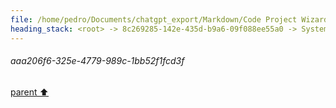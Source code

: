 ```yaml
---
file: /home/pedro/Documents/chatgpt_export/Markdown/Code Project Wizard.md
heading_stack: <root> -> 8c269285-142e-435d-b9a6-09f088ee55a0 -> System -> 3f14cc08-f4b7-4f8c-8004-80585ceb35cb -> System -> aaa238c5-ebfb-4a7c-a2a9-36a5e8e7f8b4 -> User -> 82599f1c-3cc9-483f-aec3-3ac7d27a364e -> Assistant -> Features: -> Workflow: -> Example Interaction: -> Output: -> Code Quality: -> aaa22d81-0c5f-4c16-bfcb-6501028b3abb -> User -> fe9b346a-bb29-47a2-9d2c-46143833df8b -> Assistant -> Example YAML Spec: -> Technical Details: -> aaa211da-11d1-42b0-b243-8b5317275494 -> User -> 20e348c8-2674-4247-a2df-a800d30e6919 -> Assistant -> Steps in Refinement Rounds: -> Technical Aspects: -> aaa2b832-6e67-4a8c-ae5a-880527a9c70e -> User -> 63be082f-29bf-4df2-89c7-e76831e2be2f -> Assistant -> Rule-Based Analysis: -> Heuristic-Based Analysis: -> Advanced (AI/ML-based): -> Dynamic Learning: -> Practical Example: -> Technical Implementation: -> aaa259a8-4f58-45ef-a557-f83ed0d43060 -> User -> def21ed4-8bd1-48ad-abaa-abfdd1b5e931 -> Assistant -> Contextual Analysis: -> Comparative Analysis: -> Iterative Refinement: -> Multiple Perspectives: -> aaa23c35-f0d8-4fce-a4ff-8119445334b2 -> User -> ea71b934-62f2-45e7-82a9-a81550fd8686 -> Assistant -> fa37c68b-32c7-454d-b00b-00a47351e53e -> Tool -> 84e038bc-6e93-4bc8-878c-10e7d8b569ee -> Assistant -> ee3f4b23-d5cc-40c1-b36d-1e8c75e1f405 -> Assistant -> a5fa0b39-6e6e-4d75-ab10-661ef75ae7a8 -> Tool -> cc61a182-27d2-4f6a-a71d-d72464d98534 -> Assistant -> aaa2c8cb-e81c-4492-a5fc-47ab6403649e -> User -> 342daaf2-1b53-429f-ac1f-c2f0d62b0854 -> Assistant -> Contextual Analysis -> Example 1: FileWizard (CLI Tool) -> Example 2: MathMaster (Library) -> Example 3: TextGuru (Library) -> Comparative Analysis -> Iterative Refinement and Multiple Perspectives -> aaa2fea7-2f9a-468c-aa92-4390c5656997 -> User -> 17f01298-e8c9-4fa2-9eff-e899007aa1d4 -> Assistant -> aaa2a8b0-8af1-4aa2-b392-fb8a23cb858f -> User -> fbb011e3-9fe4-4cd2-a463-2372dccb2f55 -> Assistant -> c887ed71-703b-4ff3-a325-cf2d308533c6 -> Tool -> 6c9031fc-9a16-43d1-a3d7-834542c3ba01 -> Assistant -> Contextual Analysis -> aaa24628-c65b-42bd-9b96-43164c4415f8 -> User -> 4c5eff3e-6c36-42cd-b879-0a7ebe6ec36f -> Assistant -> 1d1d8a64-b577-4e98-827e-a3a08976b5c5 -> Tool -> a03fefee-1097-451a-ad44-711c53e80526 -> Assistant -> aaa2fbcf-0b55-42ce-97af-bc8fc61a9ff0 -> User -> f52bf6c0-5eb1-4e81-afc9-42638f2495b7 -> Assistant -> aaa2d8b2-cdd1-4b5e-98ed-02db0165cff7 -> User -> 839d642b-02d3-470c-ae67-56a3a95b5850 -> Assistant -> d17ec121-5222-4735-b7ef-6d4da153a1e5 -> Tool -> 4b125791-cfd9-4fde-baff-6a263946766e -> Assistant -> aaa26fb6-c71f-4c9f-a9a8-c4917a3f3d19 -> User -> 850a69d1-81c8-4179-bb21-bdb80ccf8fe3 -> Assistant -> aaa2ce98-c8de-461c-9d39-2a90bfb1537c -> User -> cf5e8ef9-775c-4a98-bcc0-78fa39b6c270 -> Assistant -> e13203cb-027e-4585-a428-7e24013e549f -> Tool -> 0c7e375c-6dc2-456e-8cfe-e4b7446b46d8 -> Assistant -> aaa233f1-49fe-4fcc-9e62-dd1f49b1da4f -> User -> f9d3a5ff-1e33-4550-ad5a-514b031463a2 -> Assistant -> 4d003e83-3f96-414b-b466-228ea7dd8150 -> Tool -> 7451da30-803d-4483-816d-ed2045ed6966 -> Assistant -> aaa25bd8-2d73-4acc-9b1b-60d39504396e -> User -> 91ea4cb5-f8a4-473a-939a-39dcd367e5e5 -> Assistant -> c6575f7e-d7ca-42a3-bc8d-432a6a1204f8 -> Tool -> 0482de95-ab63-474b-9802-fc729aaa896d -> Assistant -> aaa295d2-306f-4f41-bca5-b5dd6b1b769b -> User -> b857a421-33fb-4bb4-b0ea-a4c58a8b1cbf -> Assistant -> 1b1aedbf-e014-4681-a30f-4edca7dbc31c -> Tool -> 5784e2ab-37e2-45eb-b2b8-134423efbfbb -> Assistant -> aaa206f6-325e-4779-989c-1bb52f1fcd3f
---
```

###### aaa206f6-325e-4779-989c-1bb52f1fcd3f
[parent ⬆️](#5784e2ab-37e2-45eb-b2b8-134423efbfbb)
